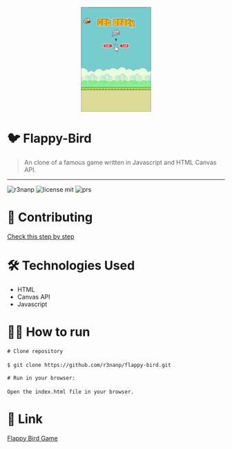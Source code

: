 <p align="center">
  <a href="https://r3nanp-flappybird.netlify.app/">
    <img src="./.github/flappy-bird.gif">
  </a>
</p>


# 🐦 Flappy-Bird

> An clone of a famous game written in Javascript and HTML Canvas API.

---

![r3nanp](https://img.shields.io/badge/r3nanp-flappy--bird-blue?style=for-the-badge&color=FFFF00&labelColor=000000)
![license mit](https://img.shields.io/github/license/r3nanp/flappy-bird?color=blue&label=LICENSE&logo=github&style=for-the-badge)
![prs](https://img.shields.io/static/v1?label=PRs&message=welcome&style=for-the-badge&color=24B36B&labelColor=000000)

# 🎉 Contributing

[Check this step by step](CONTRIBUTING.md)


# 🛠 Technologies Used

- HTML
- Canvas API
- Javascript

# 👷‍♂️ How to run

```
# Clone repository

$ git clone https://github.com/r3nanp/flappy-bird.git
```

```
# Run in your browser:

Open the index.html file in your browser.
```

# 🔗 Link

[Flappy Bird Game](https://r3nanp-flappybird.netlify.app/)
